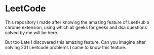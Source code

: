 # LeetCode
This repository I made after knowing the amazing feature of LeetHub a chrome extension, using which all geeks for geeks and dsa questions solved by me will be here.

But too Late I discovered this amazing feature. Can you imagine after solving 231 Leetcode problems I came to know this feature.

